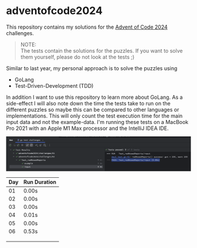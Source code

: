 # adventofcode2024
This repository contains my solutions for the
[Advent of Code 2024](https://adventofcode.com/2024) challenges.

> NOTE:<br>
> The tests contain the solutions for the puzzles. If you want to solve them yourself, please do not look at the 
> tests ;)

Similar to last year, my personal approach is to solve the puzzles using
* GoLang
* Test-Driven-Development (TDD)

In addition I want to use this repository to learn more about GoLang.
As a side-effect I will also note down the time the tests take to run on the different puzzles so maybe this can be 
compared to other languages or implementations.
This will only count the test execution time for the main input data and not the example-data.
I'm running these tests on a MacBook Pro 2021 with an Apple M1 Max processor and the IntelliJ IDEA IDE.

![execution_time.png](execution_time.png)

| Day | Run Duration |
|-----|--------------|
| 01  | 0.00s        |
| 02  | 0.00s        |
| 03  | 0.00s        |
| 04  | 0.01s        |
| 05  | 0.00s        |
| 06  | 0.53s        |
|     |              |
|     |              |
|     |              |
